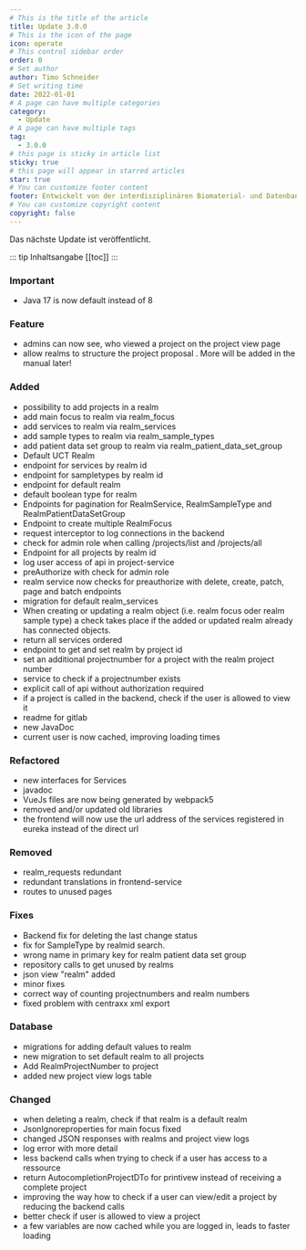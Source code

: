 ```yaml
---
# This is the title of the article
title: Update 3.0.0
# This is the icon of the page
icon: operate
# This control sidebar order
order: 0
# Set author
author: Timo Schneider
# Set writing time
date: 2022-01-01
# A page can have multiple categories
category:
  - Update
# A page can have multiple tags
tag:
  - 3.0.0
# this page is sticky in article list
sticky: true
# this page will appear in starred articles
star: true
# You can customize footer content
footer: Entwickelt von der interdisziplinären Biomaterial- und Datenbank Frankfurt (iBDF)
# You can customize copyright content
copyright: false
---
```


Das nächste Update ist veröffentlicht.

<!-- more -->
::: tip Inhaltsangabe
[[toc]]
:::

### Important
- Java 17 is now default instead of 8

### Feature
- admins can now see, who viewed a project on the project view page
- allow realms to structure the project proposal <Badge type="danger" text="BREAKING" vertical="top" />. More will be added in the manual later!

### Added
- possibility to add projects in a realm
- add main focus to realm via realm_focus
- add services to realm via realm_services
- add sample types to realm via realm_sample_types
- add patient data set group to realm via realm_patient_data_set_group
- Default UCT Realm
- endpoint for services by realm id
- endpoint for sampletypes by realm id
- endpoint for default realm
- default boolean type for realm
- Endpoints for pagination for RealmService, RealmSampleType and RealmPatientDataSetGroup
- Endpoint to create multiple RealmFocus
- request interceptor to log connections in the backend
- check for admin role when calling /projects/list and /projects/all
- Endpoint for all projects by realm id
- log user access of api in project-service
- preAuthorize with check for admin role
- realm service now checks for preauthorize with delete, create, patch, page and batch endpoints
- migration for default realm_services
- When creating or updating a realm object (i.e. realm focus oder realm sample type) a check takes place if the added or updated realm already has connected objects.
- return all services ordered
- endpoint to get and set realm by project id
- set an additional projectnumber for a project with the realm project number
- service to check if a projectnumber exists
- explicit call of api without authorization required
- if a project is called in the backend, check if the user is allowed to view it
- readme for gitlab
- new JavaDoc
- current user is now cached, improving loading times

### Refactored
- new interfaces for Services
- javadoc
- VueJs files are now being generated by webpack5
- removed and/or updated old libraries
- the frontend will now use the url address of the services registered in eureka instead of the direct url

### Removed
- realm_requests redundant
- redundant translations in frontend-service
- routes to unused pages

### Fixes
- Backend fix for deleting the last change status
- fix for SampleType by realmid search.
- wrong name in primary key for realm patient data set group
- repository calls to get unused by realms
- json view "realm" added
- minor fixes
- correct way of counting projectnumbers and realm numbers
- fixed problem with centraxx xml export

### Database
- migrations for adding default values to realm
- new migration to set default realm to all projects
- Add RealmProjectNumber to project
- added new project view logs table


### Changed
- when deleting a realm, check if that realm is a default realm
- JsonIgnoreproperties for main focus fixed
- changed JSON responses with realms and project view logs
- log error with more detail
- less backend calls when trying to check if a user has access to a ressource
- return AutocompletionProjectDTo for printivew instead of receiving a complete project
- improving the way how to check if a user can view/edit a project by reducing the backend calls
- better check if user is allowed to view a project
- a few variables are now cached while you are logged in, leads to faster loading